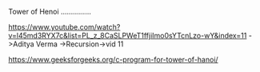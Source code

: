 Tower of Henoi
...............

https://www.youtube.com/watch?v=l45md3RYX7c&list=PL_z_8CaSLPWeT1ffjiImo0sYTcnLzo-wY&index=11 ->Aditya Verma ->Recursion->vid 11

https://www.geeksforgeeks.org/c-program-for-tower-of-hanoi/
